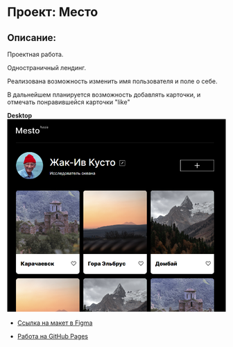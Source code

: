 # Проект: Место 

 

## Описание:   

Проектная работа.  

Одностраничный лендинг.   

Реализована возможность изменить имя пользователя и поле о себе.  

В дальнейшем планируется возможность добавлять карточки, и отмечать понравившейся карточки "like"






**Desktop**
![Упс, что-то пошло не так](images/lending.png)  


* [Ссылка на макет в Figma](https://www.figma.com/file/2cn9N9jSkmxD84oJik7xL7/JavaScript.-Sprint-4?node-id=0%3A1)


* [Работа на GitHub Pages](https://apostaldante.github.io/mesto/) 